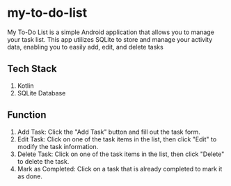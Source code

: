 # my-to-do-list

My To-Do List is a simple Android application that allows you to manage your task list. This app utilizes SQLite to store and manage your activity data, enabling you to easily add, edit, and delete tasks

## Tech Stack

1. Kotlin
2. SQLite Database

## Function

1. Add Task: Click the "Add Task" button and fill out the task form.
2. Edit Task: Click on one of the task items in the list, then click "Edit" to modify the task information.
3. Delete Task: Click on one of the task items in the list, then click "Delete" to delete the task.
4. Mark as Completed: Click on a task that is already completed to mark it as done.
